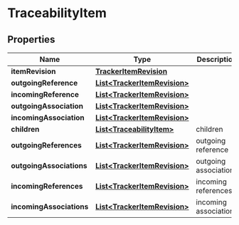 

# TraceabilityItem

## Properties

Name | Type | Description | Notes
------------ | ------------- | ------------- | -------------
**itemRevision** | [**TrackerItemRevision**](TrackerItemRevision.md) |  |  [optional]
**outgoingReference** | [**List&lt;TrackerItemRevision&gt;**](TrackerItemRevision.md) |  |  [optional]
**incomingReference** | [**List&lt;TrackerItemRevision&gt;**](TrackerItemRevision.md) |  |  [optional]
**outgoingAssociation** | [**List&lt;TrackerItemRevision&gt;**](TrackerItemRevision.md) |  |  [optional]
**incomingAssociation** | [**List&lt;TrackerItemRevision&gt;**](TrackerItemRevision.md) |  |  [optional]
**children** | [**List&lt;TraceabilityItem&gt;**](TraceabilityItem.md) | children |  [optional]
**outgoingReferences** | [**List&lt;TrackerItemRevision&gt;**](TrackerItemRevision.md) | outgoing reference |  [optional]
**outgoingAssociations** | [**List&lt;TrackerItemRevision&gt;**](TrackerItemRevision.md) | outgoing association |  [optional]
**incomingReferences** | [**List&lt;TrackerItemRevision&gt;**](TrackerItemRevision.md) | incoming references |  [optional]
**incomingAssociations** | [**List&lt;TrackerItemRevision&gt;**](TrackerItemRevision.md) | incoming associations |  [optional]



